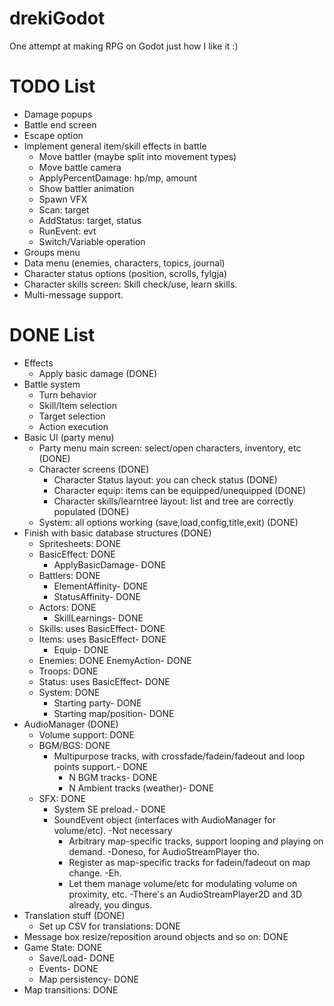 # drekiGodot
One attempt at making RPG on Godot just how I like it :)

# TODO List
- Damage popups
- Battle end screen
- Escape option
- Implement general item/skill effects in battle
	- Move battler (maybe split into movement types)
	- Move battle camera
	- ApplyPercentDamage: hp/mp, amount
	- Show battler animation
	- Spawn VFX
	- Scan: target
	- AddStatus: target, status
	- RunEvent: evt
	- Switch/Variable operation
- Groups menu
- Data menu (enemies, characters, topics, journal)
- Character status options (position, scrolls, fylgja)
- Character skills screen: Skill check/use, learn skills.
- Multi-message support.

# DONE List
- Effects
	- Apply basic damage (DONE)
- Battle system
	- Turn behavior
	- Skill/Item selection
	- Target selection
	- Action execution
- Basic UI (party menu)
	- Party menu main screen: select/open characters, inventory, etc (DONE)
	- Character screens (DONE)
		- Character Status layout: you can check status (DONE)
		- Character equip: items can be equipped/unequipped (DONE)
		- Character skills/learntree layout: list and tree are correctly populated (DONE)
	- System: all options working (save,load,config,title,exit) (DONE)
- Finish with basic database structures (DONE)
	- Spritesheets: DONE
	- BasicEffect: DONE
		- ApplyBasicDamage- DONE
	- Battlers: DONE
		- ElementAffinity- DONE
		- StatusAffinity- DONE
	- Actors: DONE
		- SkillLearnings- DONE
	- Skills: uses BasicEffect- DONE
	- Items: uses BasicEffect- DONE
		- Equip- DONE
	- Enemies: DONE
		EnemyAction- DONE
	- Troops: DONE
	- Status: uses BasicEffect- DONE
	- System: DONE
		- Starting party- DONE
		- Starting map/position- DONE
- AudioManager (DONE)
	- Volume support: DONE
	- BGM/BGS: DONE
		- Multipurpose tracks, with crossfade/fadein/fadeout and loop points support.- DONE
			- N BGM tracks- DONE
			- N Ambient tracks (weather)- DONE
	- SFX: DONE
		- System SE preload.- DONE
		- SoundEvent object (interfaces with AudioManager for volume/etc). -Not necessary
			- Arbitrary map-specific tracks, support looping and playing on demand. -Doneso, for AudioStreamPlayer tho.
			- Register as map-specific tracks for fadein/fadeout on map change. -Eh.
			- Let them manage volume/etc for modulating volume on proximity, etc. -There's an AudioStreamPlayer2D and 3D already, you dingus.
- Translation stuff (DONE)
	- Set up CSV for translations: DONE
- Message box resize/reposition around objects and so on: DONE
- Game State: DONE
	- Save/Load- DONE
	- Events- DONE
	- Map persistency- DONE
- Map transitions: DONE

